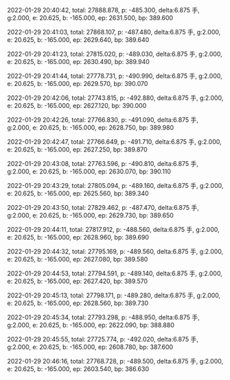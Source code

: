 2022-01-29 20:40:42, total: 27888.878, p: -485.300, delta:6.875 手, g:2.000, e: 20.625, b: -165.000, ep: 2631.500, bp: 389.600

2022-01-29 20:41:03, total: 27868.107, p: -487.480, delta:6.875 手, g:2.000, e: 20.625, b: -165.000, ep: 2629.640, bp: 389.640

2022-01-29 20:41:23, total: 27815.020, p: -489.030, delta:6.875 手, g:2.000, e: 20.625, b: -165.000, ep: 2630.490, bp: 389.940

2022-01-29 20:41:44, total: 27778.731, p: -490.990, delta:6.875 手, g:2.000, e: 20.625, b: -165.000, ep: 2629.570, bp: 390.070

2022-01-29 20:42:06, total: 27743.815, p: -492.880, delta:6.875 手, g:2.000, e: 20.625, b: -165.000, ep: 2627.120, bp: 390.000

2022-01-29 20:42:26, total: 27766.830, p: -491.090, delta:6.875 手, g:2.000, e: 20.625, b: -165.000, ep: 2628.750, bp: 389.980

2022-01-29 20:42:47, total: 27766.649, p: -491.710, delta:6.875 手, g:2.000, e: 20.625, b: -165.000, ep: 2627.250, bp: 389.870

2022-01-29 20:43:08, total: 27763.596, p: -490.810, delta:6.875 手, g:2.000, e: 20.625, b: -165.000, ep: 2630.070, bp: 390.110

2022-01-29 20:43:29, total: 27805.094, p: -489.160, delta:6.875 手, g:2.000, e: 20.625, b: -165.000, ep: 2625.560, bp: 389.340

2022-01-29 20:43:50, total: 27829.462, p: -487.470, delta:6.875 手, g:2.000, e: 20.625, b: -165.000, ep: 2629.730, bp: 389.650

2022-01-29 20:44:11, total: 27817.912, p: -488.560, delta:6.875 手, g:2.000, e: 20.625, b: -165.000, ep: 2628.960, bp: 389.690

2022-01-29 20:44:32, total: 27795.169, p: -489.560, delta:6.875 手, g:2.000, e: 20.625, b: -165.000, ep: 2627.080, bp: 389.580

2022-01-29 20:44:53, total: 27794.591, p: -489.140, delta:6.875 手, g:2.000, e: 20.625, b: -165.000, ep: 2627.420, bp: 389.570

2022-01-29 20:45:13, total: 27798.171, p: -489.280, delta:6.875 手, g:2.000, e: 20.625, b: -165.000, ep: 2628.560, bp: 389.730

2022-01-29 20:45:34, total: 27793.298, p: -488.950, delta:6.875 手, g:2.000, e: 20.625, b: -165.000, ep: 2622.090, bp: 388.880

2022-01-29 20:45:55, total: 27725.774, p: -492.020, delta:6.875 手, g:2.000, e: 20.625, b: -165.000, ep: 2608.780, bp: 387.600

2022-01-29 20:46:16, total: 27768.728, p: -489.500, delta:6.875 手, g:2.000, e: 20.625, b: -165.000, ep: 2603.540, bp: 386.630